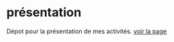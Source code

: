 présentation
============
Dépot pour la présentation de mes activités.
[voir la page](http://polinux.fr)
